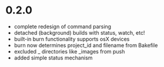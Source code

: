 
# 0.2.0

- complete redesign of command parsing
- detached (background) builds with status, watch, etc!
- built-in burn functionality supports osX devices
- burn now determines project_id and filename from Bakefile
- excluded _ directories like _images from push
- added simple status mechanism


